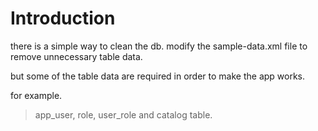 # Introduction #

there is a simple way to clean the db. modify the sample-data.xml file to remove unnecessary  table data.

but some of the table data are required in order to make the app works.

for example.

> app\_user, role, user\_role and catalog table.